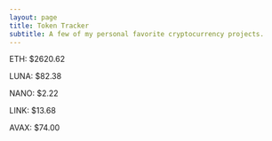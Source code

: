 ```yaml
---
layout: page
title: Token Tracker
subtitle: A few of my personal favorite cryptocurrency projects.
---
```


<!--BEGINCRYPTOINPUT-->
ETH: $2620.62

LUNA: $82.38

NANO: $2.22

LINK: $13.68

AVAX: $74.00

<!--ENDCRYPTOINPUT-->
